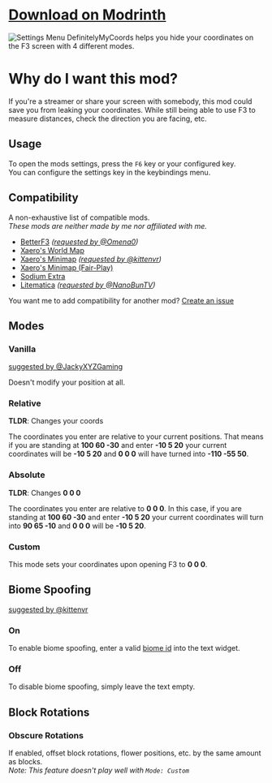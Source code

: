 # [Download on Modrinth](https://modrinth.com/mod/definitelymycoords)

![Settings Menu](https://cdn.modrinth.com/data/M4Fyp5vW/images/17028ecc7d8a75f284d50cbaf7ee1ce5f6d22273.png)
DefinitelyMyCoords helps you hide your coordinates on the F3 screen with 4 different modes.

# Why do I want this mod?

If you're a streamer or share your screen with somebody,
this mod could save you from leaking your coordinates.
While still being able to use F3 to measure distances,
check the direction you are facing, etc.

## Usage

To open the mods settings, press the `F6` key or your configured key.  
You can configure the settings key in the keybindings menu.

## Compatibility

A non-exhaustive list of compatible mods.  
*These mods are neither made by me nor affiliated with me.*

- [BetterF3](https://modrinth.com/mod/betterf3) *([requested by @Omena0](https://github.com/agent-LuluDodo/DefinitelyMyCoords/issues/1))*
- [Xaero's World Map](https://modrinth.com/mod/xaeros-world-map)
- [Xaero's Minimap](https://modrinth.com/mod/xaeros-minimap) *([requested by @kittenvr](https://github.com/agent-LuluDodo/DefinitelyMyCoords/issues/3))*
- [Xaero's Minimap (Fair-Play)](https://modrinth.com/mod/xaeros-minimap-fair)
- [Sodium Extra](https://modrinth.com/mod/sodium-extra)
- [Litematica](https://modrinth.com/mod/litematica) *([requested by @NanoBunTV](https://github.com/agent-LuluDodo/DefinitelyMyCoords/issues/12))*

You want me to add compatibility for another mod? [Create an issue](https://github.com/agent-LuluDodo/DefinitelyMyCoords/issues/new?template=compatibility_request.yml)

## Modes

### Vanilla
[suggested by @JackyXYZGaming](https://github.com/agent-LuluDodo/DefinitelyMyCoords/issues/9)

Doesn't modify your position at all.

### Relative

**TLDR**: Changes your coords

The coordinates you enter are relative to your current positions. That means if you are standing at **100 60 -30** and enter **-10 5 20** your current coordinates will be **-10 5 20** and **0 0 0** will have turned into **-110 -55 50**.

### Absolute

**TLDR**: Changes **0 0 0**

The coordinates you enter are relative to **0 0 0**. In this case, if you are standing at **100 60 -30** and enter **-10 5 20** your current coordinates will turn into **90 65 -10** and **0 0 0** will be **-10 5 20**.

### Custom

This mode sets your coordinates upon opening F3 to **0 0 0**.

## Biome Spoofing
[suggested by @kittenvr](https://github.com/agent-LuluDodo/DefinitelyMyCoords/issues/5)

### On

To enable biome spoofing, enter a valid [biome id](https://minecraft.wiki/w/Biome#Biome_IDs) into the text widget.

### Off

To disable biome spoofing, simply leave the text empty.

## Block Rotations

### Obscure Rotations

If enabled, offset block rotations, flower positions, etc. by the same amount as blocks.<br>
*Note: This feature doesn't play well with `Mode: Custom`*